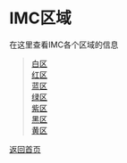 # IMC区域
在这里查看IMC各个区域的信息  

> [白区](https://drrlw.github.io/Area/%E7%99%BD%E5%8C%BA_%E5%8C%BA%E5%9F%9F)  
> [红区](https://drrlw.github.io/Area/%E7%BA%A2%E5%8C%BA_%E5%8C%BA%E5%9F%9F)  
> [蓝区](https://drrlw.github.io/Area/%E8%93%9D%E5%8C%BA_%E5%8C%BA%E5%9F%9F)  
> [绿区](https://drrlw.github.io/Area/%E7%BB%BF%E5%8C%BA_%E5%8C%BA%E5%9F%9F)  
> [紫区](https://drrlw.github.io/Area/%E7%B4%AB%E5%8C%BA_%E5%8C%BA%E5%9F%9F)  
> [黑区](https://drrlw.github.io/Area/%E9%BB%91%E5%8C%BA_%E5%8C%BA%E5%9F%9F)  
> [黄区](https://drrlw.github.io/Area/%E9%BB%84%E5%8C%BA_%E5%8C%BA%E5%9F%9F)
  
    
      
        
[返回首页](https://drrlw.github.io/index)

